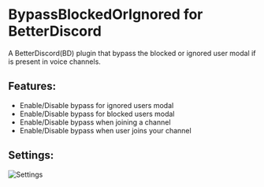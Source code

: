 # BypassBlockedOrIgnored for BetterDiscord
A BetterDiscord(BD) plugin that bypass the blocked or ignored user modal if is present in voice channels.
## Features:
- Enable/Disable bypass for ignored users modal
- Enable/Disable bypass for blocked users modal
- Enable/Disable bypass when joining a channel
- Enable/Disable bypass when user joins your channel
## Settings:
![Settings](https://github.com/user-attachments/assets/a3d5f44e-560a-48eb-a482-0aa0145e068d)
